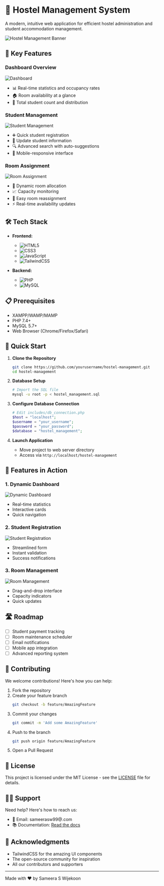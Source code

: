 # 🏨 Hostel Management System

A modern, intuitive web application for efficient hostel administration and student accommodation management.

![Hostel Management Banner](screenshots/banner.png)

## 🌟 Key Features

### Dashboard Overview
![Dashboard](screenshots/dashboard.png)
- 📊 Real-time statistics and occupancy rates
- 🏠 Room availability at a glance
- 👥 Total student count and distribution

### Student Management
![Student Management](screenshots/student-management.png)
- ➕ Quick student registration
- 🔄 Update student information
- 🔍 Advanced search with auto-suggestions
- 📱 Mobile-responsive interface

### Room Assignment
![Room Assignment](screenshots/room-assignment.png)
- 🎯 Dynamic room allocation
- 📈 Capacity monitoring
- 🔄 Easy room reassignment
- ⚡ Real-time availability updates

## 🛠️ Tech Stack

- **Frontend:**
  - ![HTML5](https://img.shields.io/badge/HTML5-E34F26?style=flat&logo=html5&logoColor=white)
  - ![CSS3](https://img.shields.io/badge/CSS3-1572B6?style=flat&logo=css3&logoColor=white)
  - ![JavaScript](https://img.shields.io/badge/JavaScript-F7DF1E?style=flat&logo=javascript&logoColor=black)
  - ![TailwindCSS](https://img.shields.io/badge/Tailwind_CSS-38B2AC?style=flat&logo=tailwind-css&logoColor=white)

- **Backend:**
  - ![PHP](https://img.shields.io/badge/PHP-777BB4?style=flat&logo=php&logoColor=white)
  - ![MySQL](https://img.shields.io/badge/MySQL-4479A1?style=flat&logo=mysql&logoColor=white)

## 📋 Prerequisites

- XAMPP/WAMP/MAMP
- PHP 7.4+
- MySQL 5.7+
- Web Browser (Chrome/Firefox/Safari)

## 🚀 Quick Start

1. **Clone the Repository**
   ```bash
   git clone https://github.com/yourusername/hostel-management.git
   cd hostel-management
   ```

2. **Database Setup**
   ```bash
   # Import the SQL file
   mysql -u root -p < hostel_management.sql
   ```

3. **Configure Database Connection**
   ```php
   # Edit includes/db_connection.php
   $host = "localhost";
   $username = "your_username";
   $password = "your_password";
   $database = "hostel_management";
   ```

4. **Launch Application**
   - Move project to web server directory
   - Access via `http://localhost/hostel-management`

## 📸 Features in Action

### 1. Dynamic Dashboard
![Dynamic Dashboard](screenshots/dashboard-demo.gif)
- Real-time statistics
- Interactive cards
- Quick navigation

### 2. Student Registration
![Student Registration](screenshots/registration-demo.gif)
- Streamlined form
- Instant validation
- Success notifications

### 3. Room Management
![Room Management](screenshots/room-demo.gif)
- Drag-and-drop interface
- Capacity indicators
- Quick updates

## 🛣️ Roadmap

- [ ] Student payment tracking
- [ ] Room maintenance scheduler
- [ ] Email notifications
- [ ] Mobile app integration
- [ ] Advanced reporting system

## 🤝 Contributing

We welcome contributions! Here's how you can help:

1. Fork the repository
2. Create your feature branch
   ```bash
   git checkout -b feature/AmazingFeature
   ```
3. Commit your changes
   ```bash
   git commit -m 'Add some AmazingFeature'
   ```
4. Push to the branch
   ```bash
   git push origin feature/AmazingFeature
   ```
5. Open a Pull Request

## 📝 License

This project is licensed under the MIT License - see the [LICENSE](LICENSE) file for details.

## 🙋‍♂️ Support

Need help? Here's how to reach us:

- 📧 Email: sameerasw99@.com
- 📚 Documentation: [Read the docs](https://docs.hostelmanagement.com)

## 🌟 Acknowledgments

- TailwindCSS for the amazing UI components
- The open-source community for inspiration
- All our contributors and supporters

---

Made with ❤️ by Sameera S Wijekoon
